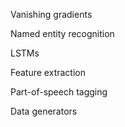 Vanishing gradients

Named entity recognition

LSTMs

Feature extraction

Part-of-speech tagging

Data generators
